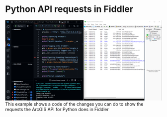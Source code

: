 # Python API requests in Fiddler
![Fiddler Example](../images/20221125_PythonAPIAndFiddler.png)<br/>
This example shows a code of the changes you can do to show the requests the ArcGIS API for Python does in Fiddler
<br>
